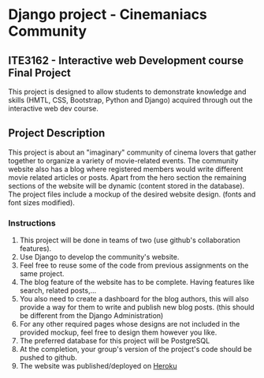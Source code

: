 # Django project - Cinemaniacs Community
## ITE3162 - Interactive web Development course Final Project
This project is designed to allow students to demonstrate knowledge and skills (HMTL, CSS, Bootstrap, Python and Django) 
acquired through out the interactive web dev course.

## Project Description
This project is about an "imaginary" community of cinema lovers that gather together to organize a variety of movie-related events.
The community website also has a blog where registered members would write different movie related articles or posts.
Apart from the hero section the remaining sections of the website will be dynamic (content stored in the database).
The project files include a mockup of the desired website design. (fonts and font sizes modified).

### Instructions
1. This project will be done in teams of two (use github's collaboration features).
2. Use Django to develop the community's website.
3. Feel free to reuse some of the code from previous assignments on the same project.
4. The blog feature of the website has to be complete. Having features like search, related posts,...
5. You also need to create a dashboard for the blog authors, this will also provide a way for them to write and publish new blog posts. (this should be different from the Django Administration) 
6. For any other required pages whose designs are not included in the provided mockup, feel free to design them however you like.
7. The preferred database for this project will be PostgreSQL
8. At the completion, your group's version of the project's code should be pushed to github.
9. The website was published/deployed on [Heroku](https://devcenter.heroku.com/articles/deploying-python)
